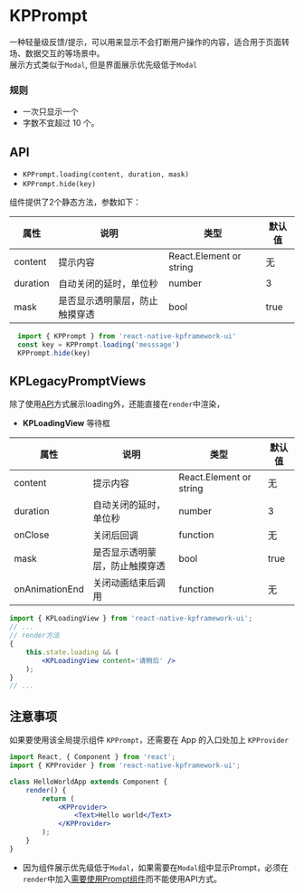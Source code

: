 # KPPrompt
  

一种轻量级反馈/提示，可以用来显示不会打断用户操作的内容，适合用于页面转场、数据交互的等场景中。  
展示方式类似于`Modal`, 但是界面展示优先级低于`Modal`

### 规则

-   一次只显示一个
-   字数不宜超过 10 个。

## API

-   `KPPrompt.loading(content, duration, mask)`
-   `KPPrompt.hide(key)`


组件提供了2个静态方法，参数如下：

| 属性     | 说明                           | 类型                    | 默认值 |
| -------- | ------------------------------ | ----------------------- | ------ |
| content  | 提示内容                       | React.Element or string | 无     |
| duration | 自动关闭的延时，单位秒         | number                  | 3      |
| mask     | 是否显示透明蒙层，防止触摸穿透 | bool                 | true   |


```jsx
  import { KPPrompt } from 'react-native-kpframework-ui'
  const key = KPPrompt.loading('messsage')
  KPPrompt.hide(key)
```
  
## KPLegacyPromptViews  
除了使用[API](#api)方式展示loading外，还能直接在`render`中渲染，

  
- **KPLoadingView**  等待框
  
| 属性     | 说明                           | 类型                    | 默认值 |
| -------- | ------------------------------ | ----------------------- | ------ |
| content  | 提示内容                       | React.Element or string | 无     |
| duration | 自动关闭的延时，单位秒         | number                  | 3      |
| onClose  | 关闭后回调                     | function                | 无     |
| mask     | 是否显示透明蒙层，防止触摸穿透 | bool                 | true   |  
| onAnimationEnd     | 关闭动画结束后调用 | function                 | 无   |  

  
```jsx
import { KPLoadingView } from 'react-native-kpframework-ui';
// ...
// render方法
{
    this.state.loading && (
        <KPLoadingView content='请稍后' />
    );
}
// ...
```

## 注意事项

如果要使用该全局提示组件 `KPPrompt`，还需要在 App 的入口处加上 `KPProvider`

```jsx
import React, { Component } from 'react';
import { KPProvider } from 'react-native-kpframework-ui';

class HelloWorldApp extends Component {
    render() {
        return (
            <KPProvider>
                <Text>Hello world</Text>
            </KPProvider>
        );
    }
}
```

  
- 因为组件展示优先级低于`Modal`，如果需要在`Modal`组中显示Prompt，必须在`render`中加入[需要使用Prompt组件](#KPLegacyPromptViews)而不能使用API方式。

